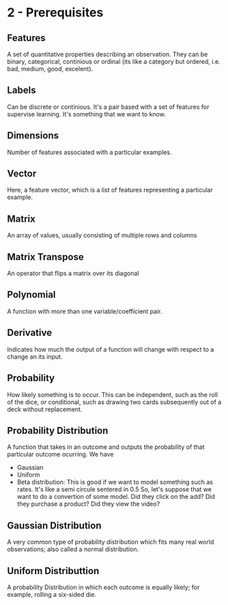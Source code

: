 # 2 - Prerequisites

## Features

A set of quantitative properties describing an observation. They can be binary, categorical, continious or ordinal (its like a category but ordered, i.e. bad, medium, good, excelent).

## Labels

Can be discrete or continious. It's a pair based with a set of features for supervise learning. It's something that we want to know.

## Dimensions

Number of features associated with a particular examples.

## Vector

Here, a feature vector, which is a list of features representing a particular example.

## Matrix

An array of values, usually consisting of multiple rows and columns

## Matrix Transpose

An operator that flips a matrix over its diagonal

## Polynomial

A function with more than one variable/coefficient pair.

## Derivative

Indicates how much the output of a function will change with respect to a change an its input.

## Probability

How likely something is to occur. This can be independent, such as the roll of the dice, or conditional, such as drawing two cards subsequently out of a deck without replacement.

## Probability Distribution

A function that takes in an outcome and outputs the probability of that particular outcome ocurring. We have
- Gaussian
- Uniform
- Beta distribution: This is good if we want to model something such as rates. It's like a semi circule sentered in 0.5
So, let's suppose that we want to do a convertion of some model. Did they click on the add? Did they purchase a product? Did they view the video? 

## Gaussian Distribution

A very common type of probability distribution which fits many real world observations; also called a normal distribution.

## Uniform Distributtion

A probability Distribution in which each outcome is equally likely; for example, rolling a six-sided die.